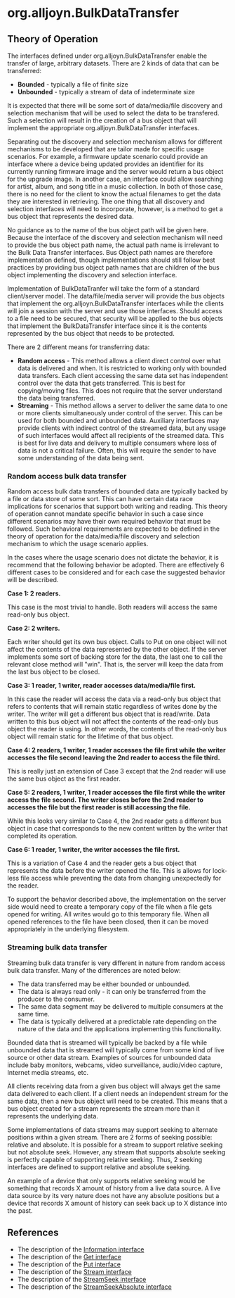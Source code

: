# org.alljoyn.BulkDataTransfer

## Theory of Operation

The interfaces defined under org.alljoyn.BulkDataTransfer enable the transfer of
large, arbitrary datasets.  There are 2 kinds of data that can be transferred:

  * **Bounded** - typically a file of finite size
  * **Unbounded** - typically a stream of data of indeterminate size

It is expected that there will be some sort of data/media/file discovery and
selection mechanism that will be used to select the data to be transfered.  Such
a selection will result in the creation of a bus object that will implement the
appropriate org.alljoyn.BulkDataTransfer interfaces.

Separating out the discovery and selection mechanism allows for different
mechanisms to be developed that are tailor made for specific usage scenarios.
For example, a firmware update scenario could provide an interface where a
device being updated provides an identifier for its currently running firmware
image and the server would return a bus object for the upgrade image.  In
another case, an interface could allow searching for artist, album, and song
title in a music collection.  In both of those case, there is no need for the
client to know the actual filenames to get the data they are interested in
retrieving.  The one thing that all discovery and selection interfaces will need
to incorporate, however, is a method to get a bus object that represents the
desired data.

No guidance as to the name of the bus object path will be given here.  Because
the interface of the discovery and selection mechanism will need to provide the
bus object path name, the actual path name is irrelevant to the Bulk Data
Transfer interfaces.  Bus Object path names are therefore implementation
defined, though implementations should still follow best practices by providing
bus object path names that are children of the bus object implementing the
discovery and selection interface.

Implementation of BulkDataTranfer will take the form of a standard client/server
model.  The data/file/media server will provide the bus objects that implement
the org.alljoyn.BulkDataTransfer interfaces while the clients will join a
session with the server and use those interfaces.  Should access to a file need
to be secured, that security will be applied to the bus objects that implement
the BulkDataTransfer interface since it is the contents represented by the bus
object that needs to be protected.

There are 2 different means for transferring data:

  * **Random access** - This method allows a client direct control over what
    data is delivered and when.  It is restricted to working only with bounded
    data transfers.  Each client accessing the same data set has independent
    control over the data that gets transferred.  This is best for
    copying/moving files.  This does not require that the server understand the
    data being transferred.
  * **Streaming** - This method allows a server to deliver the same data to one
    or more clients simultaneously under control of the server.  This can be
    used for both bounded and unbounded data.  Auxiliary interfaces may provide
    clients with indirect control of the streamed data, but any usage of such
    interfaces would affect all recipients of the streamed data.  This is best
    for live data and delivery to multiple consumers where loss of data is not a
    critical failure.  Often, this will require the sender to have some
    understanding of the data being sent.

### Random access bulk data transfer

Random access bulk data transfers of bounded data are typically backed by a
file or data store of some sort.  This can have certain data race implications
for scenarios that support both writing and reading.  This theory of operation
cannot mandate specific behavior in such a case since different scenarios may
have their own required behavior that must be followed.  Such behavioral
requirements are expected to be defined in the theory of operation for the
data/media/file discovery and selection mechanism to which the usage scenario
applies.

In the cases where the usage scenario does not dictate the behavior, it is
recommend that the following behavior be adopted.  There are effectively 6
different cases to be considered and for each case the suggested behavior will
be described.

**Case 1: 2 readers.**

This case is the most trivial to handle.  Both readers will access the same
read-only bus object.


**Case 2: 2 writers.**

Each writer should get its own bus object.  Calls to Put on one object will not
affect the contents of the data represented by the other object.  If the server
implements some sort of backing store for the data, the last one to call the
relevant close method will "win".  That is, the server will keep the data from
the last bus object to be closed.


**Case 3: 1 reader, 1 writer, reader accesses data/media/file first.**

In this case the reader will access the data via a read-only bus object that
refers to contents that will remain static regardless of writes done by the
writer.  The writer will get a different bus object that is read/write.  Data
written to this bus object will not affect the contents of the read-only bus
object the reader is using.  In other words, the contents of the read-only bus
object will remain static for the lifetime of that bus object.


**Case 4: 2 readers, 1 writer, 1 reader accesses the file first while the writer
accesses the file second leaving the 2nd reader to access the file third.**

This is really just an extension of Case 3 except that the 2nd reader will use
the same bus object as the first reader.


**Case 5: 2 readers, 1 writer, 1 reader accesses the file first while the writer
access the file second.  The writer closes before the 2nd reader to accesses the
file but the first reader is still accessing the file.**

While this looks very similar to Case 4, the 2nd reader gets a different bus
object in case that corresponds to the new content written by the writer that
completed its operation.


**Case 6: 1 reader, 1 writer, the writer accesses the file first.**

This is a variation of Case 4 and the reader gets a bus object that represents
the data before the writer opened the file.  This is allows for lock-less file
access while preventing the data from changing unexpectedly for the reader.


To support the behavior described above, the implementation on the server side
would need to create a temporary copy of the file when a file gets opened for
writing.  All writes would go to this temporary file.  When all opened
references to the file have been closed, then it can be moved appropriately in
the underlying filesystem.

### Streaming bulk data transfer

Streaming bulk data transfer is very different in nature from random access bulk
data transfer.  Many of the differences are noted below:

  * The data transferred may be either bounded or unbounded.
  * The data is always read only - it can only be transferred from the producer
    to the consumer.
  * The same data segment may be delivered to multiple consumers at the same
    time.
  * The data is typically delivered at a predictable rate depending on the
    nature of the data and the applications implementing this functionality.

Bounded data that is streamed will typically be backed by a file while unbounded
data that is streamed will typically come from some kind of live source or other
data stream.  Examples of sources for unbounded data include baby monitors,
webcams, video surveillance, audio/video capture, Internet media streams, etc.

All clients receiving data from a given bus object will always get the same data
delivered to each client.  If a client needs an independent stream for the same
data, then a new bus object will need to be created.  This means that a bus
object created for a stream represents the stream more than it represents the
underlying data.

Some implementations of data streams may support seeking to alternate positions
within a given stream.  There are 2 forms of seeking possible: relative and
absolute.  It is possible for a stream to support relative seeking but not
absolute seek.  However, any stream that supports absolute seeking is perfectly
capable of supporting relative seeking.  Thus, 2 seeking interfaces are defined
to support relative and absolute seeking.

An example of a device that only supports relative seeking would be something
that records X amount of history from a live data source.  A live data source by
its very nature does not have any absolute positions but a device that records X
amount of history can seek back up to X distance into the past.


## References

 * The description of the [Information interface](Information-v1)
 * The description of the [Get interface](Get-v1)
 * The description of the [Put interface](Put-v1)
 * The description of the [Stream interface](Stream-v1)
 * The description of the [StreamSeek interface](StreamSeek-v1)
 * The description of the [StreamSeekAbsolute interface](StreamSeekAbsolute-v1)

